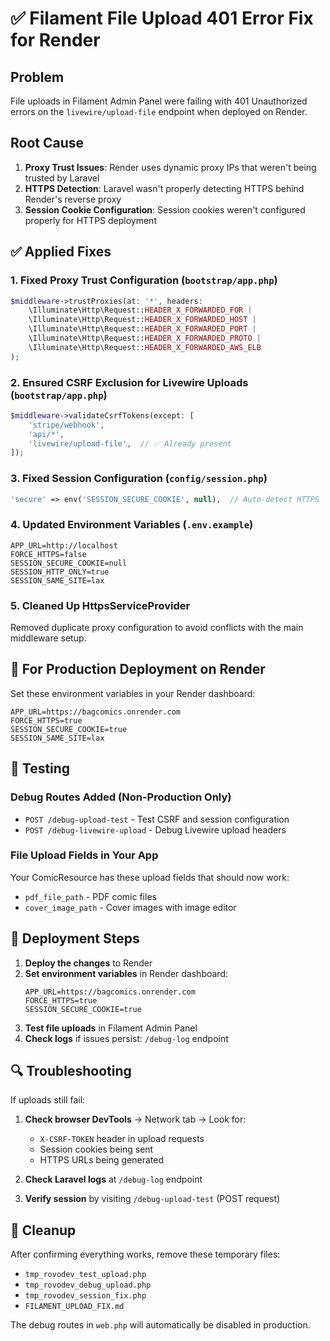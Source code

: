 # ✅ Filament File Upload 401 Error Fix for Render

## Problem
File uploads in Filament Admin Panel were failing with 401 Unauthorized errors on the `livewire/upload-file` endpoint when deployed on Render.

## Root Cause
1. **Proxy Trust Issues**: Render uses dynamic proxy IPs that weren't being trusted by Laravel
2. **HTTPS Detection**: Laravel wasn't properly detecting HTTPS behind Render's reverse proxy
3. **Session Cookie Configuration**: Session cookies weren't configured properly for HTTPS deployment

## ✅ Applied Fixes

### 1. Fixed Proxy Trust Configuration (`bootstrap/app.php`)
```php
$middleware->trustProxies(at: '*', headers: 
    \Illuminate\Http\Request::HEADER_X_FORWARDED_FOR |
    \Illuminate\Http\Request::HEADER_X_FORWARDED_HOST |
    \Illuminate\Http\Request::HEADER_X_FORWARDED_PORT |
    \Illuminate\Http\Request::HEADER_X_FORWARDED_PROTO |
    \Illuminate\Http\Request::HEADER_X_FORWARDED_AWS_ELB
);
```

### 2. Ensured CSRF Exclusion for Livewire Uploads (`bootstrap/app.php`)
```php
$middleware->validateCsrfTokens(except: [
    'stripe/webhook',
    'api/*',
    'livewire/upload-file',  // ✅ Already present
]);
```

### 3. Fixed Session Configuration (`config/session.php`)
```php
'secure' => env('SESSION_SECURE_COOKIE', null),  // Auto-detect HTTPS
```

### 4. Updated Environment Variables (`.env.example`)
```env
APP_URL=http://localhost
FORCE_HTTPS=false
SESSION_SECURE_COOKIE=null
SESSION_HTTP_ONLY=true
SESSION_SAME_SITE=lax
```

### 5. Cleaned Up HttpsServiceProvider
Removed duplicate proxy configuration to avoid conflicts with the main middleware setup.

## 🔧 For Production Deployment on Render

Set these environment variables in your Render dashboard:

```env
APP_URL=https://bagcomics.onrender.com
FORCE_HTTPS=true
SESSION_SECURE_COOKIE=true
SESSION_SAME_SITE=lax
```

## 🧪 Testing

### Debug Routes Added (Non-Production Only)
- `POST /debug-upload-test` - Test CSRF and session configuration
- `POST /debug-livewire-upload` - Debug Livewire upload headers

### File Upload Fields in Your App
Your ComicResource has these upload fields that should now work:
- `pdf_file_path` - PDF comic files
- `cover_image_path` - Cover images with image editor

## 🚀 Deployment Steps

1. **Deploy the changes** to Render
2. **Set environment variables** in Render dashboard:
   ```
   APP_URL=https://bagcomics.onrender.com
   FORCE_HTTPS=true
   SESSION_SECURE_COOKIE=true
   ```
3. **Test file uploads** in Filament Admin Panel
4. **Check logs** if issues persist: `/debug-log` endpoint

## 🔍 Troubleshooting

If uploads still fail:

1. **Check browser DevTools** → Network tab → Look for:
   - `X-CSRF-TOKEN` header in upload requests
   - Session cookies being sent
   - HTTPS URLs being generated

2. **Check Laravel logs** at `/debug-log` endpoint

3. **Verify session** by visiting `/debug-upload-test` (POST request)

## 🧹 Cleanup

After confirming everything works, remove these temporary files:
- `tmp_rovodev_test_upload.php`
- `tmp_rovodev_debug_upload.php` 
- `tmp_rovodev_session_fix.php`
- `FILAMENT_UPLOAD_FIX.md`

The debug routes in `web.php` will automatically be disabled in production.